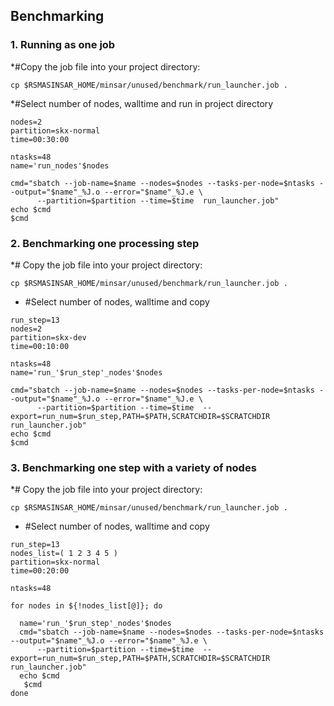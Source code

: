 ## Benchmarking

### 1. Running as one job
*#Copy the job file into your project directory:
```
cp $RSMASINSAR_HOME/minsar/unused/benchmark/run_launcher.job .
```
*#Select number of nodes, walltime and run in project directory

```
nodes=2
partition=skx-normal
time=00:30:00

ntasks=48
name='run_nodes'$nodes

cmd="sbatch --job-name=$name --nodes=$nodes --tasks-per-node=$ntasks --output="$name"_%J.o --error="$name"_%J.e \
      --partition=$partition --time=$time  run_launcher.job"
echo $cmd
$cmd
```

### 2. Benchmarking one processing step
*# Copy the job file into your project directory:
```
cp $RSMASINSAR_HOME/minsar/unused/benchmark/run_launcher.job .
```
* #Select number of nodes, walltime and copy

```
run_step=13
nodes=2
partition=skx-dev
time=00:10:00

ntasks=48
name='run_'$run_step'_nodes'$nodes

cmd="sbatch --job-name=$name --nodes=$nodes --tasks-per-node=$ntasks --output="$name"_%J.o --error="$name"_%J.e \
      --partition=$partition --time=$time  --export=run_num=$run_step,PATH=$PATH,SCRATCHDIR=$SCRATCHDIR run_launcher.job"
echo $cmd
$cmd
```

### 3. Benchmarking one step with a variety of nodes
*# Copy the job file into your project directory:
```
cp $RSMASINSAR_HOME/minsar/unused/benchmark/run_launcher.job .
```
* #Select number of nodes, walltime and copy

```
run_step=13
nodes_list=( 1 2 3 4 5 )
partition=skx-normal
time=00:20:00

ntasks=48

for nodes in ${!nodes_list[@]}; do

  name='run_'$run_step'_nodes'$nodes
  cmd="sbatch --job-name=$name --nodes=$nodes --tasks-per-node=$ntasks --output="$name"_%J.o --error="$name"_%J.e \
      --partition=$partition --time=$time  --export=run_num=$run_step,PATH=$PATH,SCRATCHDIR=$SCRATCHDIR run_launcher.job"
  echo $cmd
   $cmd
done
```

